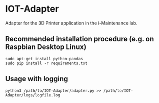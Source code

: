 # IOT-Adapter
Adapter for the 3D Printer application in the i-Maintenance lab.

## Recommended installation procedure (e.g. on Raspbian Desktop Linux)

```
sudo apt-get install python-pandas
sudo pip install -r requirements.txt
```

## Usage with logging

```
python3 /path/to/IOT-Adapter/adapter.py >> /path/to/IOT-Adapter/logs/logfile.log
```
